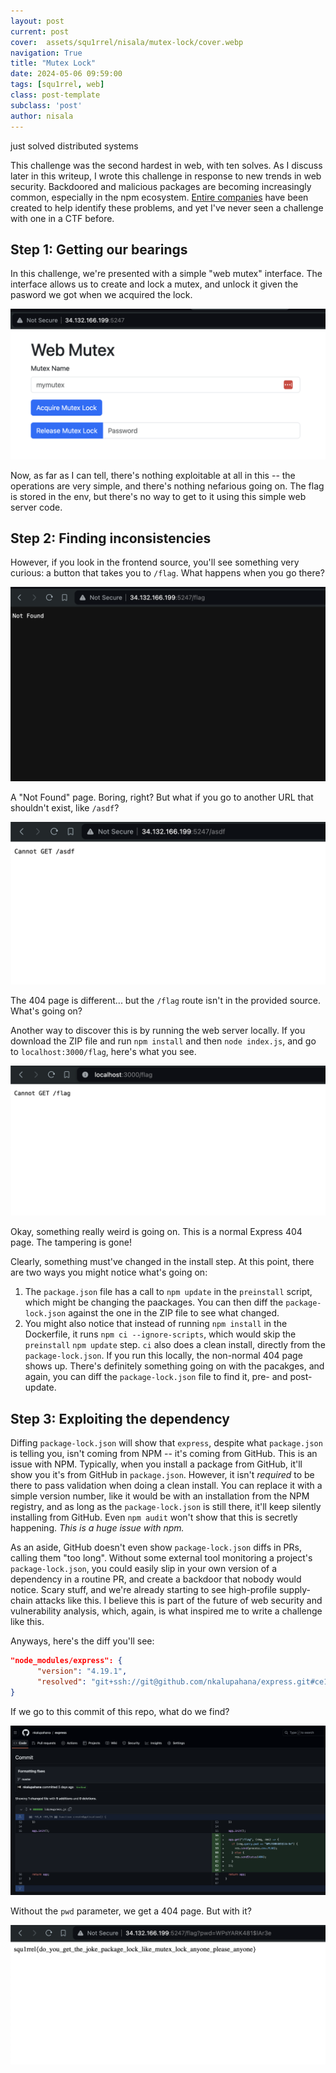 ```yaml
---
layout: post
current: post
cover:  assets/squ1rrel/nisala/mutex-lock/cover.webp
navigation: True
title: "Mutex Lock"
date: 2024-05-06 09:59:00
tags: [squ1rrel, web]
class: post-template
subclass: 'post'
author: nisala
---
```


just solved distributed systems

This challenge was the second hardest in web, with ten solves. As I discuss later in this writeup, I wrote this challenge in response to new trends in web security. Backdoored and malicious packages are becoming increasingly common, especially in the npm ecosystem. [Entire companies](https://socket.dev) have been created to help identify these problems, and yet I've never seen a challenge with one in a CTF before. 

## Step 1: Getting our bearings

In this challenge, we're presented with a simple "web mutex" interface. The interface allows us to create and lock a mutex, and unlock it given the pasword we got when we acquired the lock.

![Image of the challenge website](/assets/squ1rrel/nisala/mutex-lock/challenge-site.png)

Now, as far as I can tell, there's nothing exploitable at all in this -- the operations are very simple, and there's nothing nefarious going on. The flag is stored in the env, but there's no way to get to it using this simple web server code.

## Step 2: Finding inconsistencies

However, if you look in the frontend source, you'll see something very curious: a button that takes you to `/flag`. What happens when you go there?

![Browser standard 404 page](/assets/squ1rrel/nisala/mutex-lock/remoteflagnotfound.png)

A "Not Found" page. Boring, right? But what if you go to another URL that shouldn't exist, like `/asdf`?

![Express 404 page](/assets/squ1rrel/nisala/mutex-lock/remoteothernotfound.png)

The 404 page is different... but the `/flag` route isn't in the provided source. What's going on?

Another way to discover this is by running the web server locally. If you download the ZIP file and run `npm install` and then `node index.js`, and go to `localhost:3000/flag`, here's what you see.

![Express 404 page](/assets/squ1rrel/nisala/mutex-lock/localflagnotfound.png)

Okay, something really weird is going on. This is a normal Express 404 page. The tampering is gone!

Clearly, something must've changed in the install step. At this point, there are two ways you might notice what's going on:

1. The `package.json` file has a call to `npm update` in the `preinstall` script, which might be changing the paackages. You can then diff the `package-lock.json` against the one in the ZIP file to see what changed.
2. You might also notice that instead of running `npm install` in the Dockerfile, it runs `npm ci --ignore-scripts`, which would skip the `preinstall` `npm update` step. `ci` also does a clean install, directly from the `package-lock.json`. If you run this locally, the non-normal 404 page shows up. There's definitely something going on with the pacakges, and again, you can diff the `package-lock.json` file to find it, pre- and post-update.

## Step 3: Exploiting the dependency

Diffing `package-lock.json` will show that `express`, despite what `package.json` is telling you, isn't coming from NPM -- it's coming from GitHub. This is an issue with NPM. Typically, when you install a package from GitHub, it'll show you it's from GitHub in `package.json`. However, it isn't *required* to be there to pass validation when doing a clean install. You can replace it with a simple version number, like it would be with an installation from the NPM registry, and as long as the `package-lock.json` is still there, it'll keep silently installing from GitHub. Even `npm audit` won't show that this is secretly happening. *This is a huge issue with npm.*

As an aside, GitHub doesn't even show `package-lock.json` diffs in PRs, calling them "too long". Without some external tool monitoring a project's `package-lock.json`, you could easily slip in your own version of a dependency in a routine PR, and create a backdoor that nobody would notice. Scary stuff, and we're already starting to see high-profile supply-chain attacks like this. I believe this is part of the future of web security and vulnerability analysis, which, again, is what inspired me to write a challenge like this.

Anyways, here's the diff you'll see:

```json
"node_modules/express": {
      "version": "4.19.1",
      "resolved": "git+ssh://git@github.com/nkalupahana/express.git#ce12ff3ac1377b0e5f371a77460b3938ae15d63b",
}
```

If we go to this commit of this repo, what do we find?

![Diff showing modified code in express package](/assets/squ1rrel/nisala/mutex-lock/diff.png)

Without the `pwd` parameter, we get a 404 page. But with it?

![Flag](/assets/squ1rrel/nisala/mutex-lock/flag.png)
